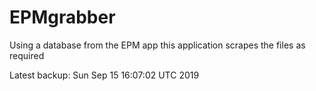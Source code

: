 # EPMgrabber
Using a database from the EPM app this application scrapes the files as required


Latest backup: Sun Sep 15 16:07:02 UTC 2019
